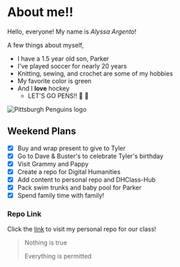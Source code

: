 # About me!!

Hello, everyone! My name is *Alyssa Argento*!

A few things about myself,

* I have a 1.5 year old son, Parker
* I've played soccer for nearly 20 years
* Knitting, sewing, and crochet are some of my hobbies
* My favorite color is green
* And I __love__ hockey
  * LET'S GO PENS!! :penguin: :penguin:

![Pittsburgh Penguins logo](https://www-league.nhlstatic.com/nhl.com/builds/site-core/295cb47d229bd587588369d442110d98ccc58a5c_1535568005/images/logos/team/current/team-5-light.svg)

## Weekend Plans
- [x] Buy and wrap present to give to Tyler
- [x] Go to Dave & Buster's to celebrate Tyler's birthday
- [x] Visit Grammy and Pappy
- [x] Create a repo for Digital Humanities
- [x] Add content to personal repo and DHClass-Hub
- [x] Pack swim trunks and baby pool for Parker
- [x] Spend family time with family!

### Repo Link
Click the [link](https://github.com/alnopa9/my_page) to visit my personal repo for our class!

>Nothing is true
> 
> Everything is permitted